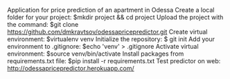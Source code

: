 Application for price prediction of an apartment in Odessa
Create a local folder for your project: $mkdir project && cd project
Upload the project with the command: $git clone https://github.com/dmkravtsov/odessapricepredictor.git
Create virtual environment:  $virtualenv venv
Initialize the repository: $ git init
Add your environment to .gitignore:  $echo 'venv' > .gitignore
Activate virtual environment: $source venv/bin/activate
Install packages from requirements.txt file: $pip install -r requirements.txt
Test predictor on web: http://odessapricepredictor.herokuapp.com/